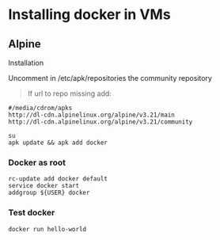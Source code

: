 # Installing docker in VMs

## Alpine

Installation


Uncomment in /etc/apk/repositories the community repository
> If url to repo missing add:
```
#/media/cdrom/apks
http://dl-cdn.alpinelinux.org/alpine/v3.21/main
http://dl-cdn.alpinelinux.org/alpine/v3.21/community
```



```
su
apk update && apk add docker
```

### Docker as root

```
rc-update add docker default
service docker start
addgroup ${USER} docker
```

### Test docker

`docker run hello-world`



